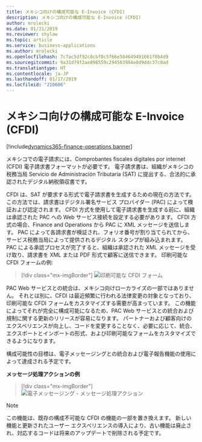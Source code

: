 ```yaml
---
title: メキシコ向けの構成可能な E-Invoice (CFDI)
description: メキシコ向けの構成可能な E-Invoice (CFDI)
author: mrolecki
ms.date: 01/21/2019
ms.reviewer: shylaw
ms.topic: article
ms.service: business-applications
ms.author: mrolecki
ms.openlocfilehash: 7c7ac5df92c8cbf0c5f66e584649491661f0b4d9
ms.sourcegitcommit: 9a31d79f2ae098559c294503984e0d9ddc37c0ad
ms.translationtype: HT
ms.contentlocale: ja-JP
ms.lasthandoff: 01/17/2019
ms.locfileid: "210606"
---
```

#  <a name="configurable-mexican-e-invoice-cfdi"></a>メキシコ向けの構成可能な E-Invoice (CFDI) 
[!include[dynamics365-finance-operations banner](../includes/dynamics365-finance-operations.md)]


メキシコでの電子請求には、Comprobantes fiscales digitales por internet (CFDI) 電子請求書フォーマットが必要です。 電子請求書は、組織がメキシコの税務当局 Servicio de Administración Tributaria (SAT) に提出する、合法的に承認されたデジタル納税領収書です。 

CFDI は、SAT が要求する形式で電子請求書を生成するための現在の方法です。 この方法では、請求書はデジタル署名サービス プロバイダー (PAC) によって検証および認定されます。 CFDI 方式を使用して電子請求書を生成する前に、組織は承認された PAC への Web サービス接続を設定する必要があります。 CFDI 方式の場合、Finance and Operations から PAC に XML メッセージを送信します。 PAC によって各請求書が検証され、フォリオ番号が割り当てられてから、サービス税務当局によって提供されるデジタル スタンプが組み込まれます。 PAC による承認プロセスが完了すると、組織は承認された XML メッセージを受け取り、請求書を XML または PDF 形式で顧客に送信できます。 印刷可能な CFDI フォームの例:

> [!div class="mx-imgBorder"]
> ![印刷可能な CFDI フォーム](media/Configurable_CFDI_1.png "印刷可能な CFDI フォーム")

PAC Web サービスとの統合は、メキシコ向けローカライズの一部ではありません。 それとは別に、CFDI は最近頻繁に行われる法律変更の対象となっており、印刷可能な CFDI フォームをカスタマイズする需要が高まっています。 この機能によってそれが完全に構成可能になるため、PAC Web サービスとの統合および規制に関する更新のリリースが容易になります。 パートナーおよび顧客向けのエクスペリエンスが向上し、コードを変更することなく、必要に応じて、統合、エクスポートとインポートの形式、および印刷可能なフォームをカスタマイズできるようになります。

構成可能性の目標は、電子メッセージングとの統合および電子報告機能の使用によって達成される予定です。 

**メッセージ処理アクションの例**

> [!div class="mx-imgBorder"]
> ![電子メッセージング - メッセージ処理アクション](media/Configurable_EM_1.png "電子メッセージング - メッセージ処理アクション")

> [!NOTE]
> この機能は、既存の構成不可能な CFDI の機能の一部を置き換えます。 新しい機能と更新されたユーザー エクスペリエンスの導入により、古い機能は廃止され、対応するコードは将来のアップデートで削除される予定です。  
